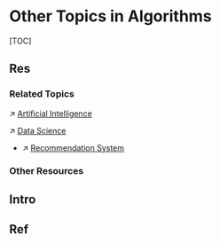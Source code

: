 # Other Topics in Algorithms

[TOC]



## Res
### Related Topics
↗ [Artificial Intelligence](../../../🧠%20Computing%20Methodologies/👽%20Artificial%20Intelligence/Artificial%20Intelligence.md)

↗ [Data Science](../../../Data-Oriented%20&%20Human-Centered%20Technologies/Data%20Science/Data%20Science.md)
- ↗ [Recommendation System](../../../Data-Oriented%20&%20Human-Centered%20Technologies/Data%20Science/⛏️%20Data%20Mining/Graph%20Mining/👾%20GM%20Applications/Recommendation%20System/Recommendation%20System.md)


### Other Resources



## Intro



## Ref

